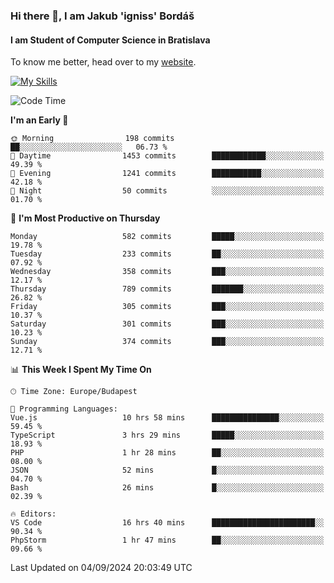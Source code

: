 ### Hi there 👋, I am Jakub 'igniss' Bordáš

#### I am Student of Computer Science in Bratislava
To know me better, head over to my [website](https://bordas.sk).

[![My Skills](https://skillicons.dev/icons?i=js,html,css,figma,svelte,java,kotlin,python,postgresql,typescript,nest,nodejs)](https://bordas.sk)


<!--START_SECTION:waka-->
![Code Time](http://img.shields.io/badge/Code%20Time-1%2C516%20hrs-blue)

**I'm an Early 🐤** 

```text
🌞 Morning                198 commits         ██░░░░░░░░░░░░░░░░░░░░░░░   06.73 % 
🌆 Daytime                1453 commits        ████████████░░░░░░░░░░░░░   49.39 % 
🌃 Evening                1241 commits        ███████████░░░░░░░░░░░░░░   42.18 % 
🌙 Night                  50 commits          ░░░░░░░░░░░░░░░░░░░░░░░░░   01.70 % 
```
📅 **I'm Most Productive on Thursday** 

```text
Monday                   582 commits         █████░░░░░░░░░░░░░░░░░░░░   19.78 % 
Tuesday                  233 commits         ██░░░░░░░░░░░░░░░░░░░░░░░   07.92 % 
Wednesday                358 commits         ███░░░░░░░░░░░░░░░░░░░░░░   12.17 % 
Thursday                 789 commits         ███████░░░░░░░░░░░░░░░░░░   26.82 % 
Friday                   305 commits         ███░░░░░░░░░░░░░░░░░░░░░░   10.37 % 
Saturday                 301 commits         ███░░░░░░░░░░░░░░░░░░░░░░   10.23 % 
Sunday                   374 commits         ███░░░░░░░░░░░░░░░░░░░░░░   12.71 % 
```


📊 **This Week I Spent My Time On** 

```text
🕑︎ Time Zone: Europe/Budapest

💬 Programming Languages: 
Vue.js                   10 hrs 58 mins      ███████████████░░░░░░░░░░   59.45 % 
TypeScript               3 hrs 29 mins       █████░░░░░░░░░░░░░░░░░░░░   18.93 % 
PHP                      1 hr 28 mins        ██░░░░░░░░░░░░░░░░░░░░░░░   08.00 % 
JSON                     52 mins             █░░░░░░░░░░░░░░░░░░░░░░░░   04.70 % 
Bash                     26 mins             █░░░░░░░░░░░░░░░░░░░░░░░░   02.39 % 

🔥 Editors: 
VS Code                  16 hrs 40 mins      ███████████████████████░░   90.34 % 
PhpStorm                 1 hr 47 mins        ██░░░░░░░░░░░░░░░░░░░░░░░   09.66 % 
```


 Last Updated on 04/09/2024 20:03:49 UTC
<!--END_SECTION:waka-->
